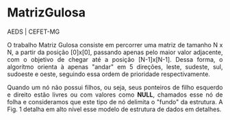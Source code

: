 # MatrizGulosa
AEDS | CEFET-MG
</div>

<p> </p>
<p> </p>

<p align="justify">
	O trabalho Matriz Gulosa consiste em percorrer uma matriz de tamanho N x N, a partir da posição [0]x[0], passando apenas pelo maior valor adjacente, com o objetivo de chegar até a posição [N-1]x[N-1]. Dessa forma, o algorítmo orienta à apenas "andar" em 5 direções, leste, sudeste, sul, sudoeste e oeste, seguindo essa ordem de prioridade respectivamente.
</p>

<p align="justify">
	Quando um nó não possui filhos, ou seja, seus ponteiros de filho esquerdo e direito estão livres ou com valores como <b>NULL</b>, chamados esse nó de folha e consideramos que este tipo de nó delimita o "fundo" da estrutura. A Fig. 1 detalha em alto nível esse modelo de estrutura de dados em detalhes.
</p>
